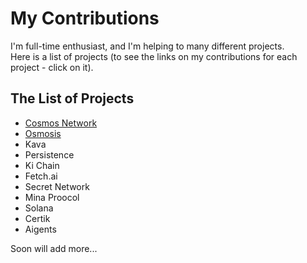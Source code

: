# My Contributions

I'm full-time enthusiast, and I'm helping to many different projects. <br />
Here is a list of projects (to see the links on my contributions for each project - click on it). <br />

## The List of Projects
- [Cosmos Network](https://github.com/Antropocosmist/My-Contributions/blob/main/cosmos.md)
- [Osmosis]()
- Kava
- Persistence
- Ki Chain
- Fetch.ai
- Secret Network
- Mina Proocol
- Solana
- Certik
- Aigents

Soon will add more...
